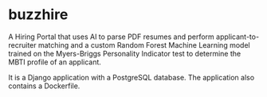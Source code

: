 # buzzhire
A Hiring Portal that uses AI to parse PDF resumes and perform applicant-to-recruiter matching and a custom Random Forest Machine Learning model trained on the Myers-Briggs Personality Indicator test to determine the MBTI profile of an applicant.

It is a Django application with a PostgreSQL database. The application also contains a Dockerfile.
